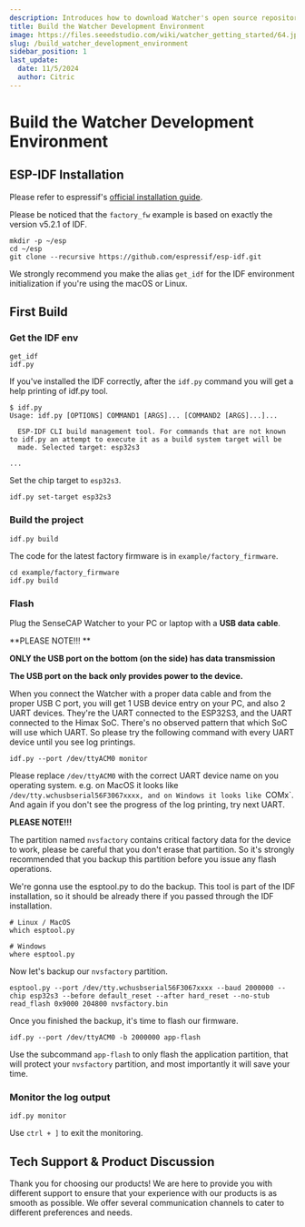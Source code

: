 ```yaml
---
description: Introduces how to download Watcher's open source repository and build an IDF environment.
title: Build the Watcher Development Environment
image: https://files.seeedstudio.com/wiki/watcher_getting_started/64.jpg
slug: /build_watcher_development_environment
sidebar_position: 1
last_update:
  date: 11/5/2024
  author: Citric
---
```


# Build the Watcher Development Environment

## ESP-IDF Installation

Please refer to espressif's [official installation guide](https://docs.espressif.com/projects/esp-idf/en/v5.2.1/esp32s3/get-started/index.html).

Please be noticed that the `factory_fw` example is based on exactly the version v5.2.1 of IDF.

```
mkdir -p ~/esp
cd ~/esp
git clone --recursive https://github.com/espressif/esp-idf.git
```

We strongly recommend you make the alias `get_idf` for the IDF environment initialization if you're using the macOS or Linux.

## First Build

### Get the IDF env

```
get_idf
idf.py
```

If you've installed the IDF correctly, after the `idf.py` command you will get a help printing of idf.py tool.

```
$ idf.py
Usage: idf.py [OPTIONS] COMMAND1 [ARGS]... [COMMAND2 [ARGS]...]...

  ESP-IDF CLI build management tool. For commands that are not known to idf.py an attempt to execute it as a build system target will be
  made. Selected target: esp32s3

...

```

Set the chip target to `esp32s3`.

```
idf.py set-target esp32s3
```

### Build the project

```
idf.py build
```

The code for the latest factory firmware is in `example/factory_firmware`.

```
cd example/factory_firmware
idf.py build
```

### Flash

Plug the SenseCAP Watcher to your PC or laptop with a **USB data cable**.

**PLEASE NOTE!!! **

**ONLY the USB port on the bottom (on the side) has data transmission**

**The USB port on the back only provides power to the device.**

When you connect the Watcher with a proper data cable and from the proper USB C port, you will get 1 USB device entry on your PC, and also 2 UART devices. They're the UART connected to the ESP32S3, and the UART connected to the Himax SoC. There's no observed pattern that which SoC will use which UART. So please try the following command with every UART device until you see log printings. 

```
idf.py --port /dev/ttyACM0 monitor
```

Please replace `/dev/ttyACM0` with the correct UART device name on you operating system. e.g. on MacOS it looks like `/dev/tty.wchusbserial56F3067xxxx, and on Windows it looks like `COMx`. And again if you don't see the progress of the log printing, try next UART.

**PLEASE NOTE!!!**

The partition named `nvsfactory` contains critical factory data for the device to work, please be careful that you don't erase that partition. So it's strongly recommended that you backup this partition before you issue any flash operations.

We're gonna use the esptool.py to do the backup. This tool is part of the IDF installation, so it should be already there if you passed through the IDF installation.

```
# Linux / MacOS
which esptool.py

# Windows
where esptool.py
```

Now let's backup our `nvsfactory` partition.

```
esptool.py --port /dev/tty.wchusbserial56F3067xxxx --baud 2000000 --chip esp32s3 --before default_reset --after hard_reset --no-stub read_flash 0x9000 204800 nvsfactory.bin
```

Once you finished the backup, it's time to flash our firmware.

```
idf.py --port /dev/ttyACM0 -b 2000000 app-flash
```

Use the subcommand `app-flash` to only flash the application partition, that will protect your `nvsfactory` partition, and most importantly it will save your time.

### Monitor the log output

```
idf.py monitor
```

Use `ctrl + ]` to exit the monitoring.

## Tech Support & Product Discussion

Thank you for choosing our products! We are here to provide you with different support to ensure that your experience with our products is as smooth as possible. We offer several communication channels to cater to different preferences and needs.

<div class="button_tech_support_container">
<a href="https://forum.seeedstudio.com/" class="button_forum"></a> 
<a href="https://www.seeedstudio.com/contacts" class="button_email"></a>
</div>

<div class="button_tech_support_container">
<a href="https://discord.gg/eWkprNDMU7" class="button_discord"></a> 
<a href="https://github.com/Seeed-Studio/wiki-documents/discussions/69" class="button_discussion"></a>
</div>
